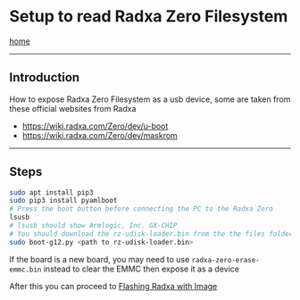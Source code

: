# Setup to read Radxa Zero Filesystem

[home](../README.md)

---
## Introduction
How to expose Radxa Zero Filesystem as a usb device, some are taken from these official websites from Radxa 
- https://wiki.radxa.com/Zero/dev/u-boot
- https://wiki.radxa.com/Zero/dev/maskrom

---

## Steps
```bash
sudo apt install pip3
sudo pip3 install pyamlboot
# Press the boot button before connecting the PC to the Radxa Zero
lsusb
# lsusb should show Armlogic, Inc. GX-CHIP
# You should download the rz-udisk-loader.bin from the the files folder in this repo
sudo boot-g12.py <path to rz-udisk-loader.bin>
```

If the board is a new board, you may need to use `radxa-zero-erase-emmc.bin` instead to clear the EMMC then expose it as a device

After this you can proceed to [Flashing Radxa with Image](radxa-flash-backup-image.md)
